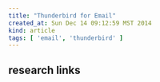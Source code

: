 ```yaml
---
title: "Thunderbird for Email"
created_at: Sun Dec 14 09:12:59 MST 2014
kind: article
tags: [ 'email', 'thunderbird' ]
---
```



## research links


